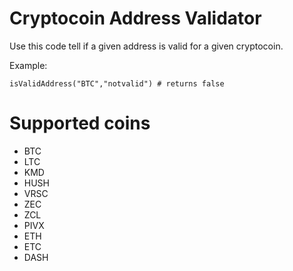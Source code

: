 # Cryptocoin Address Validator

Use this code tell if a given address is valid for a given cryptocoin.

Example:

    isValidAddress("BTC","notvalid") # returns false

# Supported coins

  * BTC
  * LTC
  * KMD
  * HUSH
  * VRSC
  * ZEC
  * ZCL
  * PIVX
  * ETH
  * ETC
  * DASH
